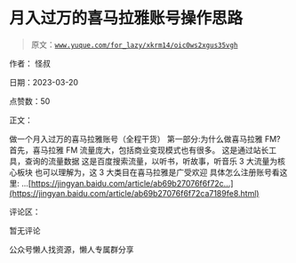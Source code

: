 # 月入过万的喜马拉雅账号操作思路

> 原文：[`www.yuque.com/for_lazy/xkrm14/oic0ws2xgus35vgh`](https://www.yuque.com/for_lazy/xkrm14/oic0ws2xgus35vgh)



作者： 怪叔



日期：2023-03-20



点赞数：50

<ne-card data-card-name="hr" data-card-type="block" id="MJQTB" data-event-boundary="card">

正文：



做一个月入过万的喜马拉雅账号（全程干货） 第一部分:为什么做喜马拉雅 FM? 首先，喜马拉雅 FM 流量庞大，包括商业变现模式也有很多。 这是通过站长工具，查询的流量数据 这是百度搜索流量，以听书，听故事，听音乐 3 大流量为核心板块 也可以理解为，这 3 大类目在喜马拉雅是广受欢迎 具体怎么注册账号看这里: ...[https://jingyan.baidu.com/article/ab69b27076f6f72c...](https://jingyan.baidu.com/article/ab69b27076f6f72ca7189fe8.html)

<ne-card data-card-name="hr" data-card-type="block" id="lOBYP" data-event-boundary="card">

评论区：



暂无评论

<ne-card data-card-name="hr" data-card-type="block" id="EKNz6" data-event-boundary="card">

公众号懒人找资源，懒人专属群分享

</ne-card></ne-card></ne-card>